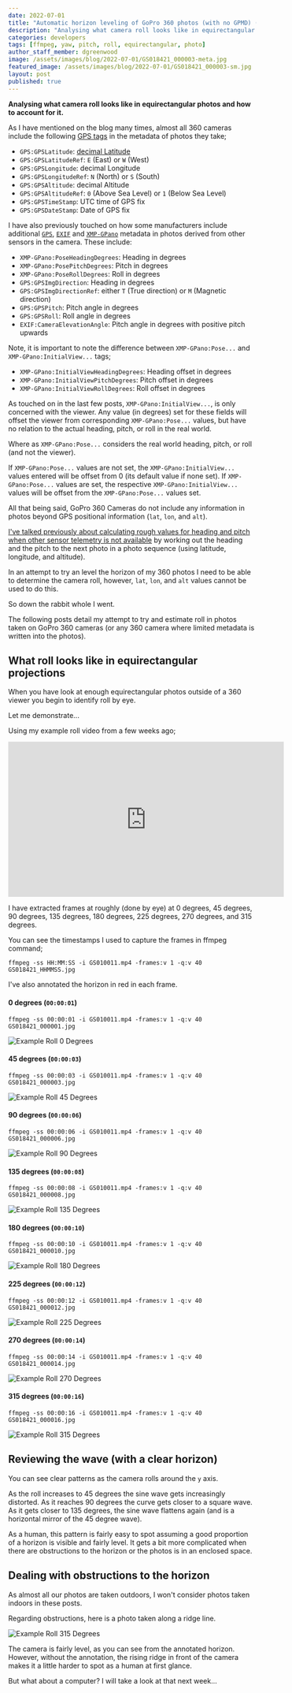 ```yaml
---
date: 2022-07-01
title: "Automatic horizon leveling of GoPro 360 photos (with no GPMD) (Part 1)"
description: "Analysing what camera roll looks like in equirectangular photos and how to account for it."
categories: developers
tags: [ffmpeg, yaw, pitch, roll, equirectangular, photo]
author_staff_member: dgreenwood
image: /assets/images/blog/2022-07-01/GS018421_000003-meta.jpg
featured_image: /assets/images/blog/2022-07-01/GS018421_000003-sm.jpg
layout: post
published: true
---
```


**Analysing what camera roll looks like in equirectangular photos and how to account for it.**

As I have mentioned on the blog many times, almost all 360 cameras include the following [GPS tags](https://exiftool.org/TagNames/GPS.html) in the metadata of photos they take;

* `GPS:GPSLatitude`: [decimal Latitude](/blog/2021/reading-decimal-gps-coordinates-like-a-computer)
* `GPS:GPSLatitudeRef`: `E` (East) or `W` (West)
* `GPS:GPSLongitude`: decimal Longitude
* `GPS:GPSLongitudeRef`: `N` (North) or `S` (South)
* `GPS:GPSAltitude`: decimal Altitude
* `GPS:GPSAltitudeRef`: `0` (Above Sea Level) or `1` (Below Sea Level)
* `GPS:GPSTimeStamp`: UTC time of GPS fix
* `GPS:GPSDateStamp`: Date of GPS fix

I have also previously touched on how some manufacturers include additional [`GPS`](https://exiftool.org/TagNames/GPS.html), [`EXIF`](https://exiftool.org/TagNames/EXIF.html) and [`XMP-GPano`](https://exiftool.org/TagNames/XMP.html#GPano) metadata in photos derived from other sensors in the camera. These include:

* `XMP-GPano:PoseHeadingDegrees`: Heading in degrees
* `XMP-GPano:PosePitchDegrees`: Pitch in degrees
* `XMP-GPano:PoseRollDegrees`: Roll in degrees
* `GPS:GPSImgDirection`: Heading in degrees
* `GPS:GPSImgDirectionRef`: either `T` (True direction) or `M` (Magnetic direction)
* `GPS:GPSPitch`: Pitch angle in degrees
* `GPS:GPSRoll`: Roll angle in degrees
* `EXIF:CameraElevationAngle`: Pitch angle in degrees with positive pitch upwards

Note, it is important to note the difference between `XMP-GPano:Pose...` and `XMP-GPano:InitialView...` tags;

* `XMP-GPano:InitialViewHeadingDegrees`: Heading offset in degrees
* `XMP-GPano:InitialViewPitchDegrees`: Pitch offset in degrees
* `XMP-GPano:InitialViewRollDegrees`: Roll offset in degrees

As touched on in the last few posts, `XMP-GPano:InitialView...`, is only concerned with the viewer. Any value (in degrees) set for these fields will offset the viewer from corresponding `XMP-GPano:Pose...` values, but have no relation to the actual heading, pitch, or roll in the real world.

Where as `XMP-GPano:Pose...` considers the real world heading, pitch, or roll (and not the viewer).

If `XMP-GPano:Pose...` values are not set, the `XMP-GPano:InitialView...` values entered will be offset from 0 (its default value if none set). If `XMP-GPano:Pose...` values are set, the respective `XMP-GPano:InitialView...` values will be offset from the `XMP-GPano:Pose...` values set.

All that being said, GoPro 360 Cameras do not include any information in photos beyond GPS positional information (`lat`, `lon`, and `alt`).

[I've talked previously about calculating rough values for heading and pitch when other sensor telemetry is not available](/blog/2020/what-direction-are-you-facing) by working out the heading and the pitch to the next photo in a photo sequence (using latitude, longitude, and altitude).

In an attempt to try an level the horizon of my 360 photos I need to be able to determine the camera roll, however, `lat`, `lon`, and `alt` values cannot be used to do this.

So down the rabbit whole I went.

The following posts detail my attempt to try and estimate roll in photos taken on GoPro 360 cameras (or any 360 camera where limited metadata is written into the photos).

## What roll looks like in equirectangular projections

When you have look at enough equirectangular photos outside of a 360 viewer you begin to identify roll by eye.

Let me demonstrate...

Using my example roll video from a few weeks ago;

<iframe width="560" height="315" src="https://www.youtube-nocookie.com/embed/GDtz_K6k-Dg" title="YouTube video player" frameborder="0" allow="accelerometer; autoplay; clipboard-write; encrypted-media; gyroscope; picture-in-picture" allowfullscreen></iframe>

I have extracted frames at roughly (done by eye) at 0 degrees, 45 degrees, 90 degrees, 135 degrees, 180 degrees, 225 degrees, 270 degrees, and 315 degrees.

You can see the timestamps I used to capture the frames in ffmpeg command;

```shell
ffmpeg -ss HH:MM:SS -i GS010011.mp4 -frames:v 1 -q:v 40 GS018421_HHMMSS.jpg
```

I've also annotated the horizon in red in each frame.

#### 0 degrees (`00:00:01`)

```shell
ffmpeg -ss 00:00:01 -i GS010011.mp4 -frames:v 1 -q:v 40 GS018421_000001.jpg
```

<img class="img-fluid" src="/assets/images/blog/2022-07-01/GS018421_000001-annotated.jpg" alt="Example Roll 0 Degrees" title="Example Roll 0 Degrees" />

#### 45 degrees (`00:00:03`)

```shell
ffmpeg -ss 00:00:03 -i GS010011.mp4 -frames:v 1 -q:v 40 GS018421_000003.jpg
```

<img class="img-fluid" src="/assets/images/blog/2022-07-01/GS018421_000003-annotated.jpg" alt="Example Roll 45 Degrees" title="Example Roll 45 Degrees" />

#### 90 degrees (`00:00:06`)

```shell
ffmpeg -ss 00:00:06 -i GS010011.mp4 -frames:v 1 -q:v 40 GS018421_000006.jpg
```

<img class="img-fluid" src="/assets/images/blog/2022-07-01/GS018421_000006-annotated.jpg" alt="Example Roll 90 Degrees" title="Example Roll 90 Degrees" />

#### 135 degrees (`00:00:08`)

```shell
ffmpeg -ss 00:00:08 -i GS010011.mp4 -frames:v 1 -q:v 40 GS018421_000008.jpg
```

<img class="img-fluid" src="/assets/images/blog/2022-07-01/GS018421_000008-annotated.jpg" alt="Example Roll 135 Degrees" title="Example Roll 135 Degrees" />

#### 180 degrees (`00:00:10`)

```shell
ffmpeg -ss 00:00:10 -i GS010011.mp4 -frames:v 1 -q:v 40 GS018421_000010.jpg
```

<img class="img-fluid" src="/assets/images/blog/2022-07-01/GS018421_000010-annotated.jpg" alt="Example Roll 180 Degrees" title="Example Roll 180 Degrees" />

#### 225 degrees (`00:00:12`)

```shell
ffmpeg -ss 00:00:12 -i GS010011.mp4 -frames:v 1 -q:v 40 GS018421_000012.jpg
```

<img class="img-fluid" src="/assets/images/blog/2022-07-01/GS018421_000012-annotated.jpg" alt="Example Roll 225 Degrees" title="Example Roll 225 Degrees" />

#### 270 degrees (`00:00:14`)

```shell
ffmpeg -ss 00:00:14 -i GS010011.mp4 -frames:v 1 -q:v 40 GS018421_000014.jpg
```

<img class="img-fluid" src="/assets/images/blog/2022-07-01/GS018421_000014-annotated.jpg" alt="Example Roll 270 Degrees" title="Example Roll 270 Degrees" />

#### 315 degrees (`00:00:16`)

```shell
ffmpeg -ss 00:00:16 -i GS010011.mp4 -frames:v 1 -q:v 40 GS018421_000016.jpg
```

<img class="img-fluid" src="/assets/images/blog/2022-07-01/GS018421_000016-annotated.jpg" alt="Example Roll 315 Degrees" title="Example Roll 315 Degrees" />

## Reviewing the wave (with a clear horizon)

You can see clear patterns as the camera rolls around the `y` axis.

As the roll increases to 45 degrees the sine wave gets increasingly distorted. As it reaches 90 degrees the curve gets closer to a square wave. As it gets closer to 135 degrees, the sine wave flattens again (and is a horizontal mirror of the 45 degree wave).

As a human, this pattern is fairly easy to spot assuming a good proportion of a horizon is visible and fairly level. It gets a bit more complicated when there are obstructions to the horizon or the photos is in an enclosed space.

## Dealing with obstructions to the horizon

As almost all our photos are taken outdoors, I won't consider photos taken indoors in these posts.

Regarding obstructions, here is a photo taken along a ridge line.

<img class="img-fluid" src="/assets/images/blog/2022-07-01/GSAD0340-annotated.jpg" alt="Example Roll 315 Degrees" title="Example Roll 315 Degrees" />

The camera is fairly level, as you can see from the annotated horizon. However, without the annotation, the rising ridge in front of the camera makes it a little harder to spot as a human at first glance.

But what about a computer? I will take a look at that next week...